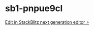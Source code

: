 # sb1-pnpue9cl

[Edit in StackBlitz next generation editor ⚡️](https://stackblitz.com/~/github.com/gordo-v1su4/sb1-pnpue9cl)